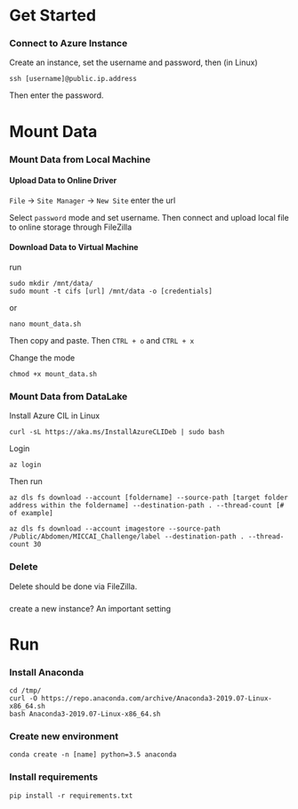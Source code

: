 # Get Started

### Connect to Azure Instance

Create an instance, set the username and password, then (in Linux)
```
ssh [username]@public.ip.address
``` 
Then enter the password.

# Mount Data

### Mount Data from Local Machine
#### Upload Data to Online Driver
`File` -> `Site Manager` -> `New Site` enter the url

Select `password` mode and set username. Then connect and upload local file to online storage through FileZilla

#### Download Data to Virtual Machine
run 
```
sudo mkdir /mnt/data/
sudo mount -t cifs [url] /mnt/data -o [credentials]
```

or 
```
nano mount_data.sh
```
Then copy and paste. Then `CTRL + o` and `CTRL + x`

Change the mode
```
chmod +x mount_data.sh
```

### Mount Data from DataLake

Install Azure CIL in Linux

```
curl -sL https://aka.ms/InstallAzureCLIDeb | sudo bash
```

Login

```
az login
```

Then run

```
az dls fs download --account [foldername] --source-path [target folder address within the foldername] --destination-path . --thread-count [# of example]
```

```
az dls fs download --account imagestore --source-path /Public/Abdomen/MICCAI_Challenge/label --destination-path . --thread-count 30
```

### Delete

Delete should be done via FileZilla.

### 
create a new instance?
An important setting

# Run
### Install Anaconda

```
cd /tmp/
curl -O https://repo.anaconda.com/archive/Anaconda3-2019.07-Linux-x86_64.sh
bash Anaconda3-2019.07-Linux-x86_64.sh
```

### Create new environment

```
conda create -n [name] python=3.5 anaconda
```

### Install requirements

```
pip install -r requirements.txt
```

